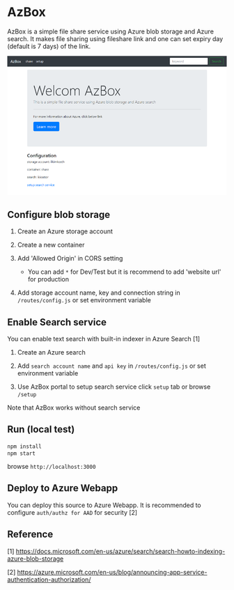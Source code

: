 # AzBox

AzBox is a simple file share service using Azure blob storage and Azure search.
It makes file sharing using fileshare link and one can set expiry day (default is 7 days) of the link.

![AzBox](./azbox.png)

## Configure blob storage

1. Create an Azure storage account

2. Create a new container

4. Add 'Allowed Origin' in CORS setting

    - You can add `*` for Dev/Test but it is recommend to add 'website url' for production

5. Add storage account name, key and connection string in `/routes/config.js` or set environment variable

## Enable Search service

You can enable text search with built-in indexer in Azure Search [1]

1. Create an Azure search

2. Add `search account name` and `api key` in `/routes/config.js` or set environment variable

3. Use AzBox portal to setup search service
    click `setup` tab or browse `/setup`

Note that AzBox works without search service

## Run (local test)

```
npm install
npm start
```

browse `http://localhost:3000`

## Deploy to Azure Webapp

You can deploy this source to Azure Webapp.
It is recommended to configure `auth/authz for AAD` for security [2]

## Reference

[1] https://docs.microsoft.com/en-us/azure/search/search-howto-indexing-azure-blob-storage

[2] https://azure.microsoft.com/en-us/blog/announcing-app-service-authentication-authorization/